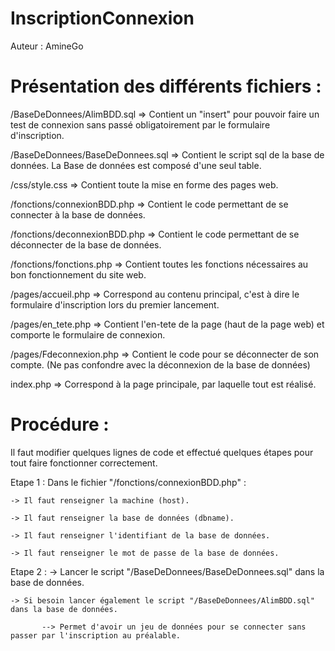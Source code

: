 # InscriptionConnexion
Auteur : AmineGo


# Présentation des différents fichiers : 

/BaseDeDonnees/AlimBDD.sql  => Contient un "insert" pour pouvoir faire un test de connexion sans passé obligatoirement par le formulaire d'inscription.

/BaseDeDonnees/BaseDeDonnees.sql => Contient le script sql de la base de données. La Base de données est composé d'une seul table.

/css/style.css => Contient toute la mise en forme des pages web.

/fonctions/connexionBDD.php => Contient le code permettant de se connecter à la base de données.

/fonctions/deconnexionBDD.php => Contient le code permettant de se déconnecter de la base de données.

/fonctions/fonctions.php => Contient toutes les fonctions nécessaires au bon fonctionnement du site web.

/pages/accueil.php	=> Correspond au contenu principal, c'est à dire le formulaire d'inscription lors du premier lancement.

/pages/en_tete.php => Contient l'en-tete de la page (haut de la page web) et comporte le formulaire de connexion.

/pages/Fdeconnexion.php => Contient le code pour se déconnecter de son compte. (Ne pas confondre avec la déconnexion de la base de données)

index.php => Correspond à la page principale, par laquelle tout est réalisé.

# Procédure : 

Il faut modifier quelques lignes de code et effectué quelques étapes pour tout faire fonctionner correctement.

Etape 1 : 
Dans le fichier "/fonctions/connexionBDD.php" :
    
    -> Il faut renseigner la machine (host).
    
    -> Il faut renseigner la base de données (dbname).
    
    -> Il faut renseigner l'identifiant de la base de données.
    
    -> Il faut renseigner le mot de passe de la base de données.
    
    
Etape 2 :
    -> Lancer le script "/BaseDeDonnees/BaseDeDonnees.sql" dans la base de données.
    
    -> Si besoin lancer également le script "/BaseDeDonnees/AlimBDD.sql" dans la base de données.
    
           --> Permet d'avoir un jeu de données pour se connecter sans passer par l'inscription au préalable.


